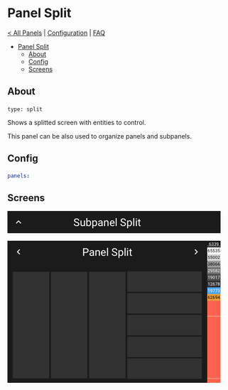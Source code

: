 # Panel Split

[< All Panels](README.md) | [Configuration](../Config.md) | [FAQ](../FAQ.md)

- [Panel Split](#panel-split)
  - [About](#about)
  - [Config](#config)
  - [Screens](#screens)

## About

`type: split`

Shows a splitted screen with entities to control.

This panel can be also used to organize panels and subpanels.

## Config

```yaml
panels:

```

## Screens

![Subpanel Split](../assets/subpanel_split.png)

![Panel Split](../assets/panel_split.png)
